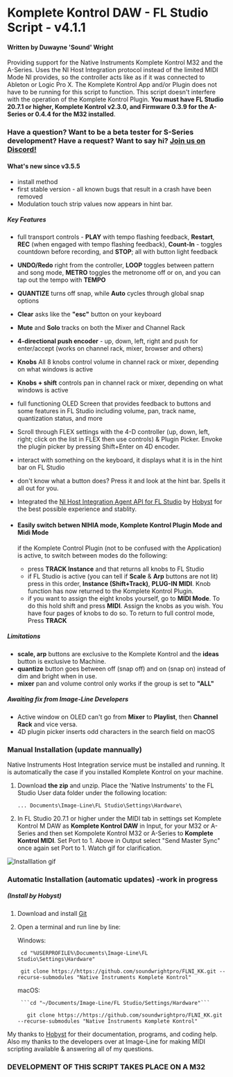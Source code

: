 # Komplete Kontrol DAW - FL Studio Script - v4.1.1

#### Written by Duwayne 'Sound' Wright

Providing support for the Native Instruments Komplete Kontrol M32 and the A-Series. Uses the NI Host Integration protocol instead of the limited MIDI Mode NI provides, so the controller acts like as if it was connected to Ableton or Logic Pro X. The Komplete Kontrol App and/or Plugin does not have to be running for this script to function. This script doesn't interfere with the operation of the Komplete Kontrol Plugin. **You must have FL Studio 20.7.1 or higher, Komplete Kontrol v2.3.0, and Firmware 0.3.9 for the A-Series or 0.4.4 for the M32 installed**. 

### Have a question? Want to be a beta tester for S-Series development? Have a request? Want to say hi? [Join us on Discord!](https://discord.gg/GeTTWBV "FL Studio NI on Discord")


#### What's new since v3.5.5
* install method
* first stable version - all known bugs that result in a crash have been removed
* Modulation touch strip values now appears in hint bar.

##### Key Features
* full transport controls - **PLAY** with tempo flashing feedback, **Restart**, **REC** (when engaged with tempo flashing feedback), **Count-In** - toggles countdown before recording, and **STOP**; all with button light feedback
* **UNDO/Redo** right from the controller, **LOOP** toggles between pattern and song mode, **METRO** toggles the metronome off or on, and you can tap out the tempo with **TEMPO** 
* **QUANTIZE** turns off snap, while **Auto** cycles through global snap options
* **Clear** asks like the **"esc"** button on your keyboard
* **Mute** and **Solo** tracks on both the Mixer and Channel Rack

* **4-directional push encoder** - up, down, left, right and push for enter/accept (works on channel rack, mixer, browser and others)
* **Knobs** All 8 knobs control volume in channel rack or mixer, depending on what windows is active
* **Knobs + shift** controls pan in channel rack or mixer, depending on what windows is active

* full functioning OLED Screen that provides feedback to buttons and some features in FL Studio including volume, pan, track name, quantization status, and more

* Scroll through FLEX settings with the 4-D controller (up, down, left, right; click on the list in FLEX then use controls) & Plugin Picker. Envoke the plugin picker by pressing 
  Shift+Enter on 4D encoder.

* interact with something on the keyboard, it displays what it is in the hint bar on FL Studio
* don't know what a button does? Press it and look at the hint bar. Spells it all out for you.

* Integrated the [NI Host Integration Agent API for FL Studio](https://github.com/hobyst/flmidi-nihia  "NIHIA by Hobyst") by [Hobyst](https://github.com/hobyst  "Hobyst Github") for the best possible experience and stablity.

* #### Easily switch betwen NIHIA mode, Komplete Kontrol Plugin Mode and Midi Mode

  if the Komplete Control Plugin (not to be confused with the Application) is active, to switch between modes do the following:
  * press **TRACK Instance** and that returns all knobs to FL Studio
  * if FL Studio is active (you can tell if **Scale** & **Arp** buttons are not lit) press in this order, 
    **Instance (Shift+Track)**, **PLUG-IN MIDI**. Knob function has now returned to the Komplete Kontrol Plugin.
  * if you want to assign the eight knobs yourself, go to **MIDI Mode**. To do this hold shift and press **MIDI**. Assign the knobs as you wish. You have four pages of knobs to do so. To return to full control mode, Press **TRACK**

##### Limitations
* **scale, arp** buttons are exclusive to the Komplete Kontrol and the **ideas** button is exclusive to Machine. 
* **quantize** button goes between off (snap off) and on (snap on) instead of dim and bright when in use.
* **mixer** pan and volume control only works if the group is set to **"ALL"**

##### Awaiting fix from Image-Line Developers
* Active window on OLED can't go from **Mixer** to **Playlist**, then **Channel Rack** and vice versa.
* 4D plugin picker inserts odd characters in the search field on macOS



### Manual Installation (update mannually)

Native Instruments Host Integration service must be installed and running. It is automatically the case
if you installed Komplete Kontrol on your machine.

1. Download **the zip** and unzip. Place the 'Native Instruments' to the FL Studio User data 
folder under the following location:

   ```... Documents\Image-Line\FL Studio\Settings\Hardware\```  

2. In FL Studio 20.7.1 or higher under the MIDI tab in settings set Komplete Kontrol M DAW as **Komplete Kontrol DAW** in Input, for your M32 or A-Series and then set Kompolete Kontrol M32 or A-Series to **Komplete Kontrol MIDI**. Set Port to 1. Above in Output select "Send Master Sync" once again set Port to 1. Watch gif for clarification.

![Installlation gif](/images/install.gif)

### Automatic Installation (automatic updates) -work in progress
##### (Install by Hobyst)



1. Download and install [Git](https://git-scm.com/downloads "download Git")

2. Open a terminal and run line by line:

    Windows:

        cd "%USERPROFILE%\Documents\Image-Line\FL Studio\Settings\Hardware"

        git clone https://https://github.com/soundwrightpro/FLNI_KK.git --recurse-submodules "Native Instruments Komplete Kontrol"

    macOS:

        ```cd "~/Documents/Image-Line/FL Studio/Settings/Hardware"```

          git clone https://https://github.com/soundwrightpro/FLNI_KK.git --recurse-submodules "Native Instruments Komplete Kontrol"




My thanks to [Hobyst](https://github.com/hobyst) for their documentation, programs, and coding help. Also my thanks to the developers over at Image-Line for making MIDI scripting available & answering all of my questions.

### **DEVELOPMENT OF THIS SCRIPT TAKES PLACE ON A M32**


